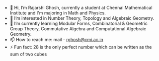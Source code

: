 - 👋 Hi, I’m Rajarshi Ghosh, currently a student at Chennai Mathematical Institute and I'm majoring in Math and Physics.
- 👀 I’m interested in Number Theory, Topology and Algebraic Geometry.
- 🌱 I’m currently learning Modular Forms, Combinatorial & Geometric Group Theory, Commutative Algebra and Computational Algebraic Geometry.
- 📫 How to reach me: mail - rghosh@cmi.ac.in
- ⚡ Fun fact: 28 is the only perfect number which can be written as the sum of two cubes

<!---
Rajarshi28/Rajarshi28 is a ✨ special ✨ repository because its `README.md` (this file) appears on your GitHub profile.
You can click the Preview link to take a look at your changes.
--->
